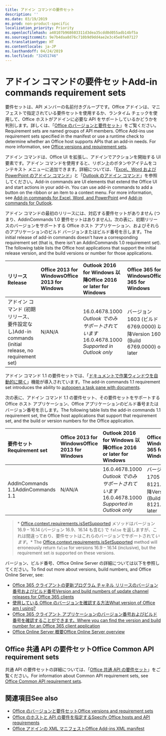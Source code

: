 ```yaml
---
title: アドイン コマンドの要件セット
description: ''
ms.date: 03/19/2019
ms.prod: non-product-specific
localization_priority: Priority
ms.openlocfilehash: a40107b968603311d3dea35cdd0d055adb14bf5a
ms.sourcegitcommit: 9e7b4daa8d76c710b9d9dd4ae2e3c45e8fe07127
ms.translationtype: HT
ms.contentlocale: ja-JP
ms.lasthandoff: 04/24/2019
ms.locfileid: "32451746"
---
```

# <a name="add-in-commands-requirement-sets"></a><span data-ttu-id="399b8-102">アドイン コマンドの要件セット</span><span class="sxs-lookup"><span data-stu-id="399b8-102">Add-in commands requirement sets</span></span>

<span data-ttu-id="399b8-p101">要件セットは、API メンバーの名前付きグループです。Office アドインは、マニフェストで指定されている要件セットを使用するか、ランタイム チェックを使用して、Office ホストがアドインに必要な API をサポートしているかどうかを判別します。詳しくは、「[Office のバージョンと要件セット](/office/dev/add-ins/develop/office-versions-and-requirement-sets)」をご覧ください。</span><span class="sxs-lookup"><span data-stu-id="399b8-p101">Requirement sets are named groups of API members. Office Add-ins use requirement sets specified in the manifest or use a runtime check to determine whether an Office host supports APIs that an add-in needs. For more information, see [Office versions and requirement sets](/office/dev/add-ins/develop/office-versions-and-requirement-sets).</span></span>

<span data-ttu-id="399b8-p102">アドイン コマンドは、Office UI を拡張し、アドインでアクションを開始する UI 要素です。アドイン コマンドを使用すると、リボン上のボタンやアイテムをコンテキスト メニューに追加できます。詳細については、「[Excel、Word および PowerPoint のアドイン コマンド](/office/dev/add-ins/design/add-in-commands)」と「[Outlook のアドイン コマンド](/outlook/add-ins/add-in-commands-for-outlook)」を参照してください。</span><span class="sxs-lookup"><span data-stu-id="399b8-p102">Add-in commands are UI elements that extend the Office UI and start actions in your add-in. You can use add-in commands to add a button on the ribbon or an item to a context menu. For more information, see [Add-in commands for Excel, Word, and PowerPoint](/office/dev/add-ins/design/add-in-commands) and [Add-in commands for Outlook](/outlook/add-ins/add-in-commands-for-outlook).</span></span>

<span data-ttu-id="399b8-p103">アドイン コマンドの最初のリリースには、対応する要件セットがありません (つまり、AddinCommands 1.0 要件セットはありません)。次の表に、初期リリースのバージョンをサポートする Office ホスト アプリケーション、およびそれらのアプリケーションのビルド バージョンまたはビルド番号を示します。</span><span class="sxs-lookup"><span data-stu-id="399b8-p103">The initial release of add-in commands doesn't have a corresponding requirement set (that is, there isn't an AddinCommands 1.0 requirement set). The following table lists the Office host applications that support the initial release version, and the build versions or number for those applications.</span></span>  

| <span data-ttu-id="399b8-111">リリース</span><span class="sxs-lookup"><span data-stu-id="399b8-111">Release</span></span>   |  <span data-ttu-id="399b8-112">Office 2013 for Windows</span><span class="sxs-lookup"><span data-stu-id="399b8-112">Office 2013 for Windows</span></span> | <span data-ttu-id="399b8-113">Outlook 2016 for Windows 以降</span><span class="sxs-lookup"><span data-stu-id="399b8-113">Office 2016 or later for Windows</span></span> | <span data-ttu-id="399b8-114">Office 365 for Windows</span><span class="sxs-lookup"><span data-stu-id="399b8-114">Office 365 for Windows</span></span>   |  <span data-ttu-id="399b8-115">Office 365 for iPad</span><span class="sxs-lookup"><span data-stu-id="399b8-115">Office 365 for iPad</span></span>  |  <span data-ttu-id="399b8-116">Office 365 for Mac</span><span class="sxs-lookup"><span data-stu-id="399b8-116">Office 365 for Mac</span></span>  | <span data-ttu-id="399b8-117">Office Online</span><span class="sxs-lookup"><span data-stu-id="399b8-117">Office Online</span></span>  |  
|:-----|:-----|:-----|:-----|:-----|:-----|:-----|
| <span data-ttu-id="399b8-118">アドイン コマンド (初期リリース、要件設定なし)</span><span class="sxs-lookup"><span data-stu-id="399b8-118">Add-in commands (initial release, no requirement set)</span></span> | <span data-ttu-id="399b8-119">N/A</span><span class="sxs-lookup"><span data-stu-id="399b8-119">N/A</span></span> | <span data-ttu-id="399b8-120">16.0.4678.1000 *Outlook でのみサポートされています*</span><span class="sxs-lookup"><span data-stu-id="399b8-120">16.0.4678.1000 *Supported in Outlook only*</span></span> |<span data-ttu-id="399b8-121">バージョン 1603 (ビルド 6769.0000) 以降</span><span class="sxs-lookup"><span data-stu-id="399b8-121">Version 1603 (Build 6769.0000) or later</span></span> | <span data-ttu-id="399b8-122">該当なし</span><span class="sxs-lookup"><span data-stu-id="399b8-122">N/A</span></span> | <span data-ttu-id="399b8-123">15.33 以降</span><span class="sxs-lookup"><span data-stu-id="399b8-123">15.33 or later</span></span>| <span data-ttu-id="399b8-124">2016 年 1 月</span><span class="sxs-lookup"><span data-stu-id="399b8-124">January 2016</span></span> |

<span data-ttu-id="399b8-125">アドイン コマンド 1.1 の要件セットでは、「[ドキュメントで作業ウィンドウを自動的に開く](/office/dev/add-ins/develop/automatically-open-a-task-pane-with-a-document)」機能が導入されています。</span><span class="sxs-lookup"><span data-stu-id="399b8-125">The add-in commands 1.1 requirement set introduces the ability to [autoopen a task pane with documents](/office/dev/add-ins/develop/automatically-open-a-task-pane-with-a-document).</span></span>

<span data-ttu-id="399b8-126">次の表に、アドイン コマンド 1.1 の要件セット、その要件セットをサポートする Office ホスト アプリケーション、Office アプリケーションのビルド番号またはバージョン番号を示します。</span><span class="sxs-lookup"><span data-stu-id="399b8-126">The following table lists the add-in commands 1.1 requirement set, the Office host applications that support that requirement set, and the build or version numbers for the Office application.</span></span>

|  <span data-ttu-id="399b8-127">要件セット</span><span class="sxs-lookup"><span data-stu-id="399b8-127">Requirement set</span></span>  |  <span data-ttu-id="399b8-128">Office 2013 for Windows</span><span class="sxs-lookup"><span data-stu-id="399b8-128">Office 2013 for Windows</span></span> | <span data-ttu-id="399b8-129">Outlook 2016 for Windows 以降</span><span class="sxs-lookup"><span data-stu-id="399b8-129">Office 2016 or later for Windows</span></span> | <span data-ttu-id="399b8-130">Office 365 for Windows</span><span class="sxs-lookup"><span data-stu-id="399b8-130">Office 365 for Windows</span></span>   |  <span data-ttu-id="399b8-131">Office 365 for iPad</span><span class="sxs-lookup"><span data-stu-id="399b8-131">Office 365 for iPad</span></span>  |  <span data-ttu-id="399b8-132">Office 365 for Mac</span><span class="sxs-lookup"><span data-stu-id="399b8-132">Office 365 for Mac</span></span>  | <span data-ttu-id="399b8-133">Office Online</span><span class="sxs-lookup"><span data-stu-id="399b8-133">Office Online</span></span>  |  
|:-----|:-----|:-----|:-----|:-----|:-----|:-----|
| <span data-ttu-id="399b8-134">AddInCommands 1.1</span><span class="sxs-lookup"><span data-stu-id="399b8-134">AddinCommands 1.1</span></span>  | <span data-ttu-id="399b8-135">N/A</span><span class="sxs-lookup"><span data-stu-id="399b8-135">N/A</span></span> | <span data-ttu-id="399b8-136">16.0.4678.1000 *Outlook でのみサポートされています*</span><span class="sxs-lookup"><span data-stu-id="399b8-136">16.0.4678.1000 *Supported in Outlook only*</span></span>  | <span data-ttu-id="399b8-137">バージョン 1705 (ビルド 8121.1000) 以降</span><span class="sxs-lookup"><span data-stu-id="399b8-137">Version 1705 (Build 8121.1000) or later</span></span> | <span data-ttu-id="399b8-138">N/A</span><span class="sxs-lookup"><span data-stu-id="399b8-138">N/A</span></span> | <span data-ttu-id="399b8-139">15.34 以降\*</span><span class="sxs-lookup"><span data-stu-id="399b8-139">15.34 or later\*</span></span>| <span data-ttu-id="399b8-140">2017 年 5 月</span><span class="sxs-lookup"><span data-stu-id="399b8-140">May 2017</span></span> |

><span data-ttu-id="399b8-141">\* [Office.context.requirements.isSetSupported](/javascript/api/office/office.requirementsetsupport#issetsupported-name--minversion-) メソッドはバージョン 16.9 &ndash; 16.14 (バージョン 16.9、16.14 も含む) で `false` を返しますが、これは間違っており、要件セットはこれらのバージョンでサポートされて*います*。</span><span class="sxs-lookup"><span data-stu-id="399b8-141">\* The [Office.context.requirements.isSetSupported](/javascript/api/office/office.requirementsetsupport#issetsupported-name--minversion-) method will erroneously return `false` for versions 16.9 &ndash; 16.14 (inclusive), but the requirement set *is* supported on these versions.</span></span>

<span data-ttu-id="399b8-142">バージョン、ビルド番号、Office Online Server の詳細については以下を参照してください。</span><span class="sxs-lookup"><span data-stu-id="399b8-142">To find out more about versions, build numbers, and Office Online Server, see:</span></span>

- [<span data-ttu-id="399b8-143">Office 365 クライアントの更新プログラム チャネル リリースのバージョン番号およびビルド番号</span><span class="sxs-lookup"><span data-stu-id="399b8-143">Version and build numbers of update channel releases for Office 365 clients</span></span>](https://support.office.com/article/version-and-build-numbers-of-update-channel-releases-ae942449-1fca-4484-898b-a933ea23def7)
- [<span data-ttu-id="399b8-144">使用している Office のバージョンを確認する方法</span><span class="sxs-lookup"><span data-stu-id="399b8-144">What version of Office am I using?</span></span>](https://support.office.com/article/What-version-of-Office-am-I-using-932788b8-a3ce-44bf-bb09-e334518b8b19)
- [<span data-ttu-id="399b8-145">Office 365 クライアント アプリケーションのバージョン番号およびビルド番号を確認することができます。</span><span class="sxs-lookup"><span data-stu-id="399b8-145">Where you can find the version and build number for an Office 365 client application</span></span>](https://support.office.com/article/version-and-build-numbers-of-update-channel-releases-ae942449-1fca-4484-898b-a933ea23def7)
- [<span data-ttu-id="399b8-146">Office Online Server 概要</span><span class="sxs-lookup"><span data-stu-id="399b8-146">Office Online Server overview</span></span>](/officeonlineserver/office-online-server-overview)

## <a name="office-common-api-requirement-sets"></a><span data-ttu-id="399b8-147">Office 共通 API の要件セット</span><span class="sxs-lookup"><span data-stu-id="399b8-147">Office Common API requirement sets</span></span>

<span data-ttu-id="399b8-148">共通 API の要件セットの詳細については、「[Office 共通 API の要件セット](office-add-in-requirement-sets.md)」をご覧ください。</span><span class="sxs-lookup"><span data-stu-id="399b8-148">For information about Common API requirement sets, see [Office Common API requirement sets](office-add-in-requirement-sets.md).</span></span>

## <a name="see-also"></a><span data-ttu-id="399b8-149">関連項目</span><span class="sxs-lookup"><span data-stu-id="399b8-149">See also</span></span>

- [<span data-ttu-id="399b8-150">Office のバージョンと要件セット</span><span class="sxs-lookup"><span data-stu-id="399b8-150">Office versions and requirement sets</span></span>](/office/dev/add-ins/develop/office-versions-and-requirement-sets)
- [<span data-ttu-id="399b8-151">Office のホストと API の要件を指定する</span><span class="sxs-lookup"><span data-stu-id="399b8-151">Specify Office hosts and API requirements</span></span>](/office/dev/add-ins/develop/specify-office-hosts-and-api-requirements)
- [<span data-ttu-id="399b8-152">Office アドインの XML マニフェスト</span><span class="sxs-lookup"><span data-stu-id="399b8-152">Office Add-ins XML manifest</span></span>](/office/dev/add-ins/develop/add-in-manifests)

